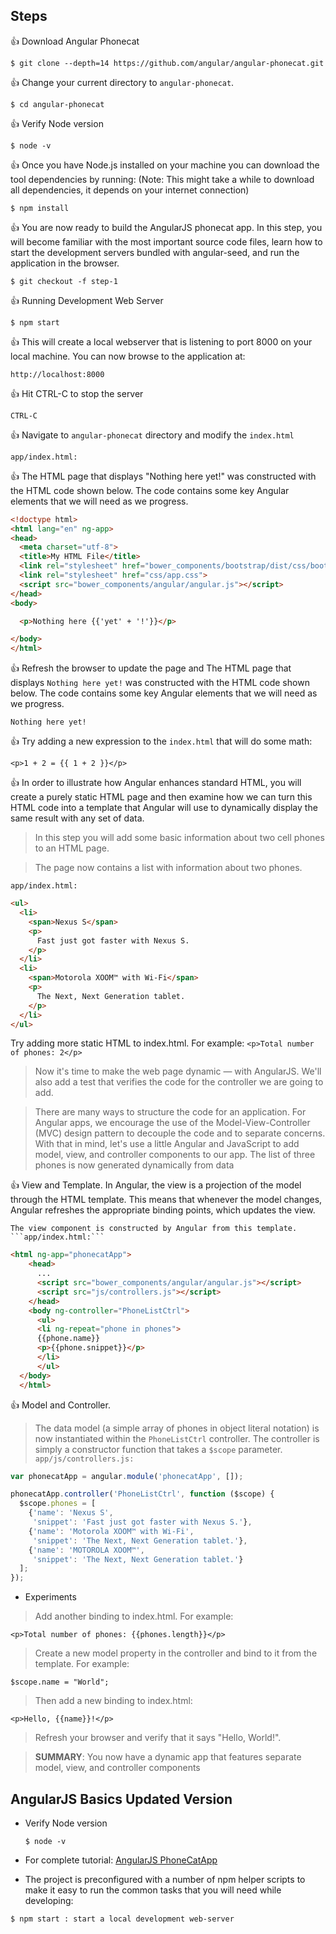 ## Steps
:+1: Download Angular Phonecat
```
$ git clone --depth=14 https://github.com/angular/angular-phonecat.git
```
:+1: Change your current directory to ```angular-phonecat```.
```
$ cd angular-phonecat
```
:+1: Verify Node version
```
$ node -v
```
:+1: Once you have Node.js installed on your machine you can download the tool dependencies by running: (Note: This might take a while to download all dependencies, it depends on your internet connection)
```
$ npm install
```
:+1: You are now ready to build the AngularJS phonecat app. In this step, you will become familiar with the most important source code files, learn how to start the development servers bundled with angular-seed, and run the application in the browser.
```
$ git checkout -f step-1
```
:+1: Running Development Web Server
```
$ npm start
```
:+1: This will create a local webserver that is listening to port 8000 on your local machine. You can now browse to the application at:
```
http://localhost:8000
```
:+1: Hit CTRL-C to stop the server
```
CTRL-C
```
:+1: Navigate to ``` angular-phonecat ``` directory and modify the ``` index.html ```
```
app/index.html:
```
:+1: The HTML page that displays "Nothing here yet!" was constructed with the HTML code shown below. The code contains some key Angular elements that we will need as we progress.
``` html
<!doctype html>
<html lang="en" ng-app>
<head>
  <meta charset="utf-8">
  <title>My HTML File</title>
  <link rel="stylesheet" href="bower_components/bootstrap/dist/css/bootstrap.css">
  <link rel="stylesheet" href="css/app.css">
  <script src="bower_components/angular/angular.js"></script>
</head>
<body>

  <p>Nothing here {{'yet' + '!'}}</p>

</body>
</html>
```
:+1: Refresh the browser to update the page and The HTML page that displays ``` Nothing here yet! ``` was constructed with the HTML code shown below. The code contains some key Angular elements that we will need as we progress.
```
Nothing here yet! 
```
:+1: Try adding a new expression to the ```index.html``` that will do some math:
```
<p>1 + 2 = {{ 1 + 2 }}</p>
```
:+1: In order to illustrate how Angular enhances standard HTML, you will create a purely static HTML page and then examine how we can turn this HTML code into a template that Angular will use to dynamically display the same result with any set of data.

>In this step you will add some basic information about two cell phones to an HTML page.

>The page now contains a list with information about two phones.
	
```app/index.html:```
``` html
<ul>
  <li>
    <span>Nexus S</span>
    <p>
      Fast just got faster with Nexus S.
    </p>
  </li>
  <li>
    <span>Motorola XOOM™ with Wi-Fi</span>
    <p>
      The Next, Next Generation tablet.
    </p>
  </li>
</ul>
```
Try adding more static HTML to index.html. For example:
```<p>Total number of phones: 2</p>```

>Now it's time to make the web page dynamic — with AngularJS. We'll also add a test that verifies the code for the controller we are going to add.

>There are many ways to structure the code for an application. For Angular apps, we encourage the use of the Model-View-Controller (MVC) design pattern to decouple the code and to separate concerns. With that in mind, let's use a little Angular and JavaScript to add model, view, and controller components to our app. The list of three phones is now generated dynamically from data

:+1: View and Template. In Angular, the view is a projection of the model through the HTML template. This means that whenever the model changes, Angular refreshes the appropriate binding points, which updates the view.

	The view component is constructed by Angular from this template. ```app/index.html:```
    
```html
<html ng-app="phonecatApp">
	<head>
      ...
      <script src="bower_components/angular/angular.js"></script>
      <script src="js/controllers.js"></script>
    </head>
    <body ng-controller="PhoneListCtrl">
      <ul>
      <li ng-repeat="phone in phones">
      {{phone.name}}
      <p>{{phone.snippet}}</p>
      </li>
      </ul>
  </body>
  </html>
```
    
:+1: Model and Controller. 
>The data model (a simple array of phones in object literal notation) is now instantiated within the ```PhoneListCtrl``` controller. The controller is simply a constructor function that takes a ```$scope``` parameter. ```app/js/controllers.js:```

``` javascript
var phonecatApp = angular.module('phonecatApp', []);

phonecatApp.controller('PhoneListCtrl', function ($scope) {
  $scope.phones = [
    {'name': 'Nexus S',
     'snippet': 'Fast just got faster with Nexus S.'},
    {'name': 'Motorola XOOM™ with Wi-Fi',
     'snippet': 'The Next, Next Generation tablet.'},
    {'name': 'MOTOROLA XOOM™',
     'snippet': 'The Next, Next Generation tablet.'}
  ];
});
```
* Experiments

>Add another binding to index.html. For example:

```<p>Total number of phones: {{phones.length}}</p>```

>Create a new model property in the controller and bind to it from the template. For example:
	
```$scope.name = "World";```

>Then add a new binding to index.html:
	
```<p>Hello, {{name}}!</p>```

>Refresh your browser and verify that it says "Hello, World!".

>__SUMMARY__: You now have a dynamic app that features separate model, view, and controller components

## AngularJS Basics Updated Version
* Verify Node version
  ```
  $ node -v
  ```
* For complete tutorial: [AngularJS PhoneCatApp](https://code.angularjs.org/1.2.28/docs/tutorial)

* The project is preconfigured with a number of npm helper scripts to make it easy to run the common tasks that you will need while developing:

```$ npm start : start a local development web-server```
